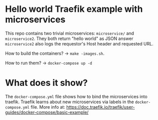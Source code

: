 # Hello world Traefik example with microservices

This repo contains two trivial microservices: `microservice/` and `microservice2`. They both return "hello world" as JSON answer `microservice2` also logs the requestor's Host header and requested URL.

How to build the containers? -> `make -images.sh`.

How to run them? -> `docker-compose up -d `

# What does it show?

The `docker-compose.yml` file shows how to bind the microservices into traefik. Traefik learns about new microservices via labels in the `docker-compose.yml` file.
More info at: https://doc.traefik.io/traefik/user-guides/docker-compose/basic-example/

